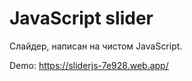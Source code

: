 # JavaScript slider

<p>Слайдер, написан на чистом JavaScript.</p>

<p>Demo: <a href="https://sliderjs-7e928.web.app/" target="_blank" el= "noopener">https://sliderjs-7e928.web.app/</a></p>
